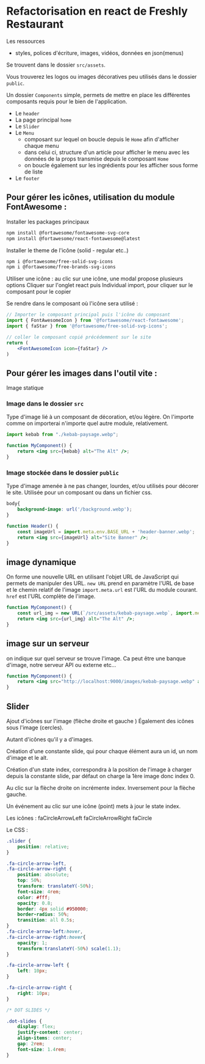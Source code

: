 # Refactorisation en react de Freshly Restaurant

Les ressources
- styles, polices d'écriture, images, vidéos, données en json(menus)

Se trouvent dans le dossier `src/assets`.

Vous trouverez les logos ou images décoratives peu utilisés dans le dossier `public`.

Un dossier `Components` simple, permets de mettre en place les différentes composants requis pour le bien de l'application.

- Le `header`
- La page principal `home`
- Le `Slider`
- Le `Menu`
  - composant sur lequel on boucle depuis le `Home` afin d'afficher chaque menu
  - dans celui ci, structure d'un article pour afficher le menu avec les données de la props transmise depuis le composant `Home`
  - on boucle également sur les ingrédients pour les afficher sous forme de liste
- Le `footer`

## Pour gérer les icônes, utilisation du module FontAwesome :
Installer les packages principaux
```bash
npm install @fortawesome/fontawesome-svg-core
npm install @fortawesome/react-fontawesome@latest
```

Installer le theme de l'icône (solid - regular etc..)

```bash
npm i @fortawesome/free-solid-svg-icons
npm i @fortawesome/free-brands-svg-icons
```

Utiliser une icône :
au clic sur une icône, une modal propose plusieurs options
Cliquer sur l'onglet react puis Individual import, pour cliquer sur le composant pour le copier

Se rendre dans le composant où l'icône sera utilisé :

```jsx
// Importer le composant principal puis l'icône du composant
import { FontAwesomeIcon } from '@fortawesome/react-fontawesome';
import { faStar } from '@fortawesome/free-solid-svg-icons';

// coller le composant copié précédemment sur le site 
return (
    <FontAwesomeIcon icon={faStar} />
)
```

## Pour gérer les images dans l'outil vite :

Image statique

### Image dans le dossier `src`
Type d'image lié à un composant de décoration, et/ou légère.
On l'importe comme on importerai n'importe quel autre module, relativement.

```jsx
import kebab from "./kebab-paysage.webp";

function MyComponent() {
    return <img src={kebab} alt="The Alt" />;
}
```

### Image stockée dans le dossier `public`
Type d'image amenée à ne pas changer, lourdes, et/ou utilisés pour décorer le site.
Utilisée pour un composant ou dans un fichier css.

```css
body{
    background-image: url('/background.webp');
}
```

```jsx
function Header() {
    const imageUrl = import.meta.env.BASE_URL + 'header-banner.webp';
    return <img src={imageUrl} alt="Site Banner" />;
}
```

## image dynamique
On forme une nouvelle URL en utilisant l'objet URL de JavaScript qui permets de manipuler des URL.
`new URL` prend en paramètre l'URL de base et le chemin relatif de l'image
`import.meta.url` est l'URL du module courant.
`href` est l'URL complète de l'image.

```jsx
function MyComponent() {
    const url_img = new URL(`/src/assets/kebab-paysage.webp`, import.meta.url).
    return <img src={url_img} alt="The Alt" />;
}
```

## image sur un serveur

on indique sur quel serveur se trouve l'image.
Ca peut être une banque d'image, notre serveur API ou externe etc...

```jsx
function MyComponent() {
    return <img src="http://localhost:9000/images/kebab-paysage.webp" alt="The Alt" />;
}
```

## Slider

Ajout d'icônes sur l'image (flèche droite et gauche )
Également des icônes sous l'image (cercles).

Autant d'icônes qu'il y a d'images.

Création d'une constante slide, qui pour chaque élément aura un id, un nom d'image et le alt.

Création d'un state index, correspondra à la position de l'image à charger depuis la constante slide, par défaut on charge la 1ère image donc index 0.

Au clic sur la flèche droite on incrémente index.
Inversement pour la flèche gauche.


Un événement au clic sur une icône (point) mets à jour le state index.

Les icônes :
faCircleArrowLeft
faCircleArrowRight
faCircle

Le CSS :
```css
.slider {
	position: relative;
}

.fa-circle-arrow-left,
.fa-circle-arrow-right {
	position: absolute;
	top: 50%;
	transform: translateY(-50%);
	font-size: 4rem;
	color: #fff;
	opacity: 0.8;
	border: 4px solid #950000;
	border-radius: 50%;
    transition: all 0.5s;
}
.fa-circle-arrow-left:hover,
.fa-circle-arrow-right:hover{
    opacity: 1;
    transform:translateY(-50%) scale(1.1);
}

.fa-circle-arrow-left {
	left: 10px;
}

.fa-circle-arrow-right {
	right: 10px;
}

/* DOT SLIDES */

.dot-slides {    
    display: flex;
    justify-content: center;
    align-items: center;
    gap: 2rem;
    font-size: 1.4rem;
}
```